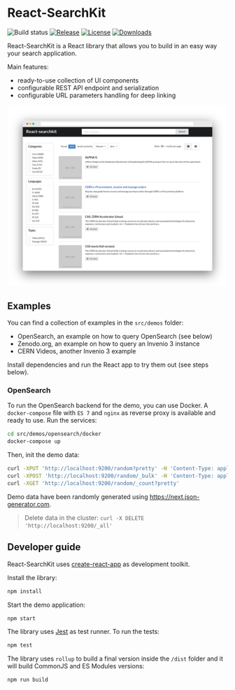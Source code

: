 <!--
  This file is part of React-SearchKit.
  Copyright (C) 2018-2020 CERN.

  React-SearchKit is free software; you can redistribute it and/or modify it
  under the terms of the MIT License; see LICENSE file for more details.
-->

# React-SearchKit

![Build status](https://github.com/inveniosoftware/react-searchkit/workflows/CI/badge.svg)
[![Release](https://img.shields.io/npm/v/react-searchkit)](https://www.npmjs.com/package/react-searchkit)
[![License](https://img.shields.io/github/license/inveniosoftware/react-searchkit)](https://github.com/inveniosoftware/react-searchkit/blob/master/LICENSE)
[![Downloads](https://img.shields.io/npm/dm/react-searchkit)](https://www.npmjs.com/package/react-searchkit)

React-SearchKit is a React library that allows you to build in an easy way your search application.

Main features:

- ready-to-use collection of UI components
- configurable REST API endpoint and serialization
- configurable URL parameters handling for deep linking

![React-SearchKit screenshot](docs/website/static/img/screenshot.png)

## Examples

You can find a collection of examples in the `src/demos` folder:

- OpenSearch, an example on how to query OpenSearch (see below)
- Zenodo.org, an example on how to query an Invenio 3 instance
- CERN Videos, another Invenio 3 example

Install dependencies and run the React app to try them out (see steps below).

### OpenSearch

To run the OpenSearch backend for the demo, you can use Docker. A `docker-compose` file with `ES 7` and `nginx` as reverse proxy is available and ready to use.
Run the services:

```bash
cd src/demos/opensearch/docker
docker-compose up
```

Then, init the demo data:

```bash
curl -XPUT 'http://localhost:9200/random?pretty' -H 'Content-Type: application/json' -d @os2-mappings.json
curl -XPOST 'http://localhost:9200/random/_bulk' -H 'Content-Type: application/json' --data-binary @os-random-data.json
curl -XGET 'http://localhost:9200/random/_count?pretty'
```

Demo data have been randomly generated using <https://next.json-generator.com>.

> Delete data in the cluster: `curl -X DELETE 'http://localhost:9200/_all'`

## Developer guide

React-SearchKit uses [create-react-app](https://create-react-app.dev/) as development toolkit.

Install the library:

```bash
npm install
```

Start the demo application:

```bash
npm start
```

The library uses [Jest](https://jestjs.io/) as test runner. To run the tests:

```bash
npm test
```

The library uses `rollup` to build a final version inside the `/dist` folder and it will build CommonJS and ES Modules versions:

```bash
npm run build
```
